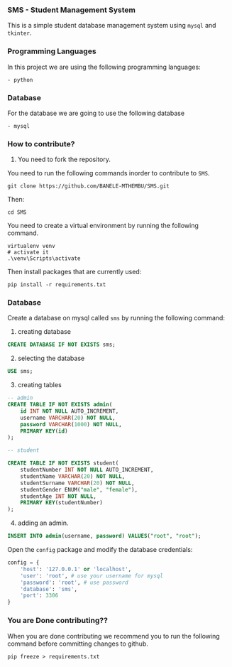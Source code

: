 ### SMS - Student Management System

This is a simple student database management system using `mysql` and `tkinter`.

### Programming Languages

In this project we are using the following programming languages:

```shell
- python
```

### Database

For the database we are going to use the following database

```shell
- mysql
```

### How to contribute?

1. You need to fork the repository.

You need to run the following commands inorder to contribute to `SMS`.

```shell
git clone https://github.com/BANELE-MTHEMBU/SMS.git
```

Then:

```shell
cd SMS
```

You need to create a virtual environment by running the following command.

```shell
virtualenv venv
# activate it
.\venv\Scripts\activate
```

Then install packages that are currently used:

```shell
pip install -r requirements.txt
```

### Database

Create a database on mysql called `sms` by running the following command:

1. creating database

```SQL
CREATE DATABASE IF NOT EXISTS sms;
```

2. selecting the database

```sql
USE sms;
```

3. creating tables

```sql
-- admin
CREATE TABLE IF NOT EXISTS admin(
    id INT NOT NULL AUTO_INCREMENT,
    username VARCHAR(20) NOT NULL,
    password VARCHAR(1000) NOT NULL,
    PRIMARY KEY(id)
);

-- student

CREATE TABLE IF NOT EXISTS student(
    studentNumber INT NOT NULL AUTO_INCREMENT,
    studentName VARCHAR(20) NOT NULL,
    studentSurname VARCHAR(20) NOT NULL,
    studentGender ENUM("male", "female"),
    studentAge INT NOT NULL,
    PRIMARY KEY(studentNumber)
);
```

4. adding an admin.

```sql
INSERT INTO admin(username, password) VALUES("root", "root");
```

Open the `config` package and modify the database credentials:

```python
config = {
    'host': '127.0.0.1' or 'localhost',
    'user': 'root', # use your username for mysql
    'password': 'root', # use password
    'database': 'sms',
    'port': 3306
}
```

### You are Done contributing??

When you are done contributing we recommend you to run the following command before committing changes
to github.

```shell
pip freeze > requirements.txt
```
